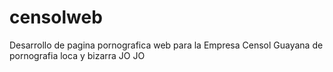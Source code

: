 # censolweb
Desarrollo de pagina pornografica  web para la Empresa Censol Guayana de pornografia loca y bizarra
JO JO

